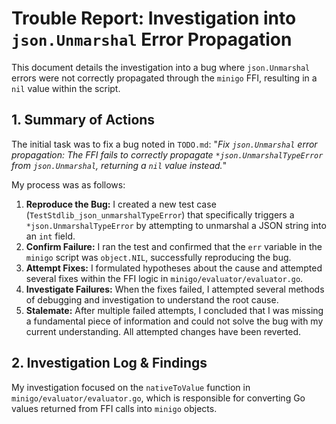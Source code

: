 # Trouble Report: Investigation into `json.Unmarshal` Error Propagation

This document details the investigation into a bug where `json.Unmarshal` errors were not correctly propagated through the `minigo` FFI, resulting in a `nil` value within the script.

## 1. Summary of Actions

The initial task was to fix a bug noted in `TODO.md`: "*Fix `json.Unmarshal` error propagation: The FFI fails to correctly propagate `*json.UnmarshalTypeError` from `json.Unmarshal`, returning a `nil` value instead.*"

My process was as follows:
1.  **Reproduce the Bug:** I created a new test case (`TestStdlib_json_unmarshalTypeError`) that specifically triggers a `*json.UnmarshalTypeError` by attempting to unmarshal a JSON string into an `int` field.
2.  **Confirm Failure:** I ran the test and confirmed that the `err` variable in the `minigo` script was `object.NIL`, successfully reproducing the bug.
3.  **Attempt Fixes:** I formulated hypotheses about the cause and attempted several fixes within the FFI logic in `minigo/evaluator/evaluator.go`.
4.  **Investigate Failures:** When the fixes failed, I attempted several methods of debugging and investigation to understand the root cause.
5.  **Stalemate:** After multiple failed attempts, I concluded that I was missing a fundamental piece of information and could not solve the bug with my current understanding. All attempted changes have been reverted.

## 2. Investigation Log & Findings

My investigation focused on the `nativeToValue` function in `minigo/evaluator/evaluator.go`, which is responsible for converting Go values returned from FFI calls into `minigo` objects.

### Initial Hypothesis
The `error` value returned by `json.Unmarshal` (an interface) was being incorrectly processed by the generic `reflect.Interface` handling logic in `nativeToValue`. Specifically, I believed the `val.IsNil()` check was the source of the problem.

### Investigation 1: The `case error:` Fix
-   **Method:** I modified `nativeToValue` to add a specific `case error:` to the type switch. This case would check if the error value `v` was `nil` (`if v == nil`) and, if not, wrap it in an `*object.GoValue`. This seemed logically sound.
-   **Result:** The test still failed with the exact same error: the `err` object in the script was `nil`.
-   **Conclusion:** This was my first major surprise. The most direct and logical fix had no effect, indicating my initial hypothesis was either wrong or incomplete.

### Investigation 2: Flawed Debugging with `fmt.Printf`
-   **Method:** To see what was happening inside `nativeToValue`, I added a `fmt.Printf` statement to log the properties of the `reflect.Value` being processed, including a call to `.IsNil()`.
-   **Result:** This caused widespread panics and test failures across the entire test suite. The panic message was `reflect: call of reflect.Value.IsNil on string Value`.
-   **Conclusion:** I learned that `nativeToValue` is a hot path called for *all* types of Go values, not just interfaces. My debugging code was flawed because it unconditionally called `.IsNil()` on `reflect.Value`s (like `string`) that do not support the method. This taught me that any debugging in this function must be highly specific.

### Investigation 3: The Targeted `panic`
-   **Method:** To gather information without breaking other tests, I added a `panic` inside the FFI wrapper (`WrapGoFunction`) that would *only* trigger if the function being called was `json.Unmarshal` and it was about to incorrectly return a `nil` object for a non-nil Go error. The condition was `if resultObjects[0] == object.NIL && !results[0].IsNil()`.
-   **Result:** The test failed, but **the panic did not trigger**.
-   **Conclusion:** This was the most critical and baffling finding. For the panic's condition to be false, given that we know `resultObjects[0]` is `object.NIL` (from the test failure), the *only possibility* is that `!results[0].IsNil()` is `false`. This means `results[0].IsNil()` must be **true**. `results[0]` is the raw `reflect.Value` returned from the `json.Unmarshal` call. This result implies that the Go FFI call itself is returning a `reflect.Value` that reports itself as nil, even though the test case is designed to force a non-nil `*json.UnmarshalTypeError`. This contradicts the expected behavior of `json.Unmarshal` and the `reflect` package.

## 3. Encountered Accidents & Miscalculations

-   **Accident:** My attempt to add generic logging to `nativeToValue` caused dozens of unrelated tests to fail due to the `reflect` panic. This was a significant diversion that cost time and highlighted the danger of broad debugging statements in type-switch functions.
-   **Miscalculation:** My core miscalculation was assuming the problem was a simple logic error in the `if/else` or `switch` statements within the FFI conversion. All evidence points to the `reflect.Value` itself having an unexpected state (`IsNil() == true`) when the bug occurs. I spent too much time trying to fix the logic based on a flawed premise, rather than questioning the premise itself.

## 4. Current Status & Remaining Task

I have exhausted my hypotheses for why a non-nil error value would result in a `reflect.Value` where `IsNil()` is true. The FFI layer appears to be the source of the problem, but the exact mechanism is unclear.

Per your instructions, I have ceased all work on fixing the bug. All my changes have been reverted.

The only remaining task is the creation and submission of this document.
